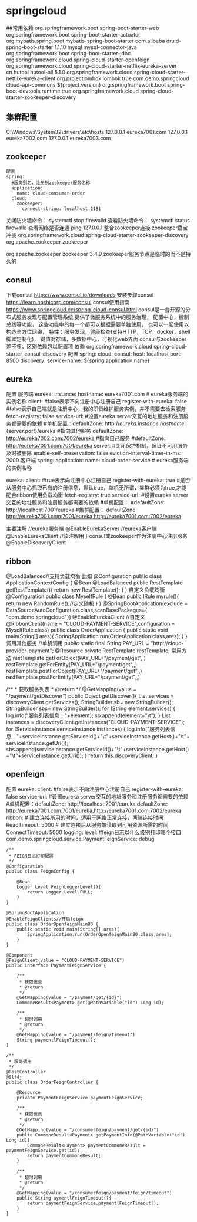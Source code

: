 # springcloud
##常用依赖
    <dependency>
        <groupId>org.springframework.boot</groupId>
        <artifactId>spring-boot-starter-web</artifactId>
    </dependency>
    <dependency>
        <groupId>org.springframework.boot</groupId>
        <artifactId>spring-boot-starter-actuator</artifactId>
    </dependency>
    <dependency>
        <groupId>org.mybatis.spring.boot</groupId>
        <artifactId>mybatis-spring-boot-starter</artifactId>
    </dependency>
    <dependency>
        <groupId>com.alibaba</groupId>
        <artifactId>druid-spring-boot-starter</artifactId>
        <version>1.1.10</version>
    </dependency>
    <!--mysql -->
    <dependency>
        <groupId>mysql</groupId>
        <artifactId>mysql-connector-java</artifactId>
    </dependency>
    <dependency>
        <groupId>org.springframework.boot</groupId>
        <artifactId>spring-boot-starter-jdbc</artifactId>
    </dependency>
    <!--openfeign -->
    <dependency>
        <groupId>org.springframework.cloud</groupId>
        <artifactId>spring-cloud-starter-openfeign</artifactId>
    </dependency>
    <!--eureka-server -->
    <dependency>
        <groupId>org.springframework.cloud</groupId>
        <artifactId>spring-cloud-starter-netflix-eureka-server</artifactId>
    </dependency>
    <!--hutool-all -->
    <dependency>
        <groupId>cn.hutool</groupId>
        <artifactId>hutool-all</artifactId>
        <version>5.1.0</version>
    </dependency>
     <!--eureka-client -->
     <dependency>
        <groupId>org.springframework.cloud</groupId>
        <artifactId>spring-cloud-starter-netflix-eureka-client</artifactId>
    </dependency>
    <!--lombok -->
    <dependency>
        <groupId>org.projectlombok</groupId>
        <artifactId>lombok</artifactId>
        <optional>true</optional>
    </dependency>
    <!--封装实体 -->
    <dependency>
        <groupId>com.demo.springcloud</groupId>
        <artifactId>cloud-api-commons</artifactId>
        <version>${project.version}</version>
    </dependency>
    <!--热部署 -->
    <dependency>
        <groupId>org.springframework.boot</groupId>
        <artifactId>spring-boot-devtools</artifactId>
        <scope>runtime</scope>
        <optional>true</optional>
    </dependency>
    <!--zookeeper -->
    <dependency>
        <groupId>org.springframework.cloud</groupId>
        <artifactId>spring-cloud-starter-zookeeper-discovery</artifactId>
    </dependency>
        
## 集群配置
C:\Windows\System32\drivers\etc\hosts
127.0.0.1       eureka7001.com
127.0.0.1       eureka7002.com
127.0.0.1       eureka7003.com
## zookeeper
    配置
    spring:
      #服务别名，注册到zookeeper服务名称
      application:
        name: cloud-consumer-order
      cloud:
        zookeeper:
          connect-string: localhost:2181
          
关闭防火墙命令：
systemctl stop firewalld
查看防火墙命令：
systemctl status firewalld
查看网络是否连通
ping 127.0.0.1
整合zookeeper连接
zookeeper嘉宝冲突
<dependency>
    <groupId>org.springframework.cloud</groupId>
    <artifactId>spring-cloud-starter-zookeeper-discovery</artifactId>
    <!-- 先排除自带的zookeeper3.5.3 -->
    <exclusions>
    <exclusion>
        <groupId>org.apache.zookeeper</groupId>
        <artifactId>zookeeper</artifactId>
    </exclusion>
    </exclusions>
</dependency>
<!-- 添加zookeeper3.4.9 -->
<dependency>
    <groupId>org.apache.zookeeper</groupId>
    <artifactId>zookeeper</artifactId>
    <version>3.4.9</version>
</dependency>
zookeeper服务节点是临时的而不是持久的

## consul
下载consul
https://www.consul.io/downloads
安装步骤consul
https://learn.hashicorp.com/consul
consul使用指南
https://www.springcloud.cc/spring-cloud-consul.html
consul是一套开源的分布式服务发现与配置管理系统
提供了微服务系统中的服务治理，
配置中心，控制总线等功能，
这些功能中的每一个都可以根据需要单独使用，
也可以一起使用以构造全方位网络，
特性：服务发现，健康检查(支持HTTP，TCP，docker，shell脚本定制化)，
键值对存储，多数据中心，可视化web界面
consul与zookeeper差不多，区别依赖包以配置项
依赖
<dependency>
    <groupId>org.springframework.cloud</groupId>
    <artifactId>spring-cloud-starter-consul-discovery</artifactId>
</dependency>
配置
spring:
    cloud:
        consul:
            host: localhost
            port: 8500
            discovery:
                service-name: ${spring.application.name}
## eureka
配置
服务端
eureka:
  instance:
    hostname: eureka7001.com # eureka服务端的实例名称
  client:
    #false表示不向注册中心注册自己
    register-with-eureka: false
    #false表示自己端就是注册中心，我的职责维护服务实例，并不需要去检索服务
    fetch-registry: false
    service-url:
      #设置eureka server交互的地址服务和注册服务都需要的依赖
      #单机配置：defaultZone: http://${eureka.instance.hostname}:${server.port}/eureka
      #指向其他服务
      defaultZone: http://eureka7002.com:7002/eureka
      #指向自己服务
      #defaultZone: http://eureka7001.com:7001/eureka
  server:
    #关闭保护机制，保证不可用服务及时被删除
    enable-self-preservation: false
    eviction-interval-timer-in-ms: 2000
  客户端
  spring:
    application:
      name: cloud-order-service # eureka服务端的实例名称
  
  eureka:
    client:
      #true表示向注册中心注册自己
      register-with-eureka: true
      #是否从服务中心抓取已有的注册信息，默认true，单机无所谓，集群必须为true,才能配合ribbon使用负载均衡
      fetch-registry: true
      service-url:
        #设置eureka server交互的地址服务和注册服务都需要的依赖
        #单机配置：
        #defaultZone: http://localhost:7001/eureka
        #集群配置：
        defaultZone: http://eureka7001.com:7001/eureka,http://eureka7001.com:7002/eureka
    
主要注解
//eureka服务端
@EnableEurekaServer
//eureka客户端
@EnableEurekaClient
//该注解用于consul或zookeeper作为注册中心注册服务
@EnableDiscoveryClient
## ribbon
 @LoadBalanced//支持负载均衡
 比如
 @Configuration
 public class ApplicationContextConfig {
     @Bean
     @LoadBalanced
     public RestTemplate getRestTemplate(){
         return new RestTemplate();
     }
 }
 自定义负载均衡
 @Configuration
 public class MyselfRule {
     @Bean
     public IRule myrule(){
         return new RandomRule();//定义随机
     }
 }
 @SpringBootApplication(exclude = DataSourceAutoConfiguration.class,scanBasePackages={ "com.demo.springcloud"})
 @EnableEurekaClient
 //自定义@RibbonClient(name = "CLOUD-PAYMENT-SERVICE",configuration = MyselfRule.class)
 public class OrderApplication {
     public static void main(String[] ares){
         SpringApplication.run(OrderApplication.class,ares);
     }
 }
 调用其他服务
 //单机调用
 public static final String PAY_URL = "http://cloud-provider-payment";
  @Resource
  private RestTemplate restTemplate;
  常用方法
 restTemplate.getForObject(PAY_URL+"/payment/get",,)
 restTemplate.getForEntity(PAY_URL+"/payment/get",,)
 restTemplate.postForObject(PAY_URL+"/payment/get",,)
 restTemplate.postForEntity(PAY_URL+"/payment/get",,)
 
  /**
      * 获取服务列表
      * @return
      */
     @GetMapping(value = "/payment/getDiscover")
     public Object getDiscover(){
         List<String> services = discoveryClient.getServices();
         StringBuilder sb= new StringBuilder();
         StringBuilder sbs= new StringBuilder();
         for (String element:services) {
             log.info("服务列表信息："+element);
             sb.append(element+"\t");
         }
         List<ServiceInstance> instances = discoveryClient.getInstances("CLOUD-PAYMENT-SERVICE");
         for (ServiceInstance serviceInstance:instances) {
             log.info("服务列表信息："+serviceInstance.getServiceId()+"\t"+serviceInstance.getHost()+"\t"+serviceInstance.getUri());
             sbs.append(serviceInstance.getServiceId()+"\t"+serviceInstance.getHost()+"\t"+serviceInstance.getUri());
         }
         return this.discoveryClient;
     }
## openfeign
配置
    eureka:
      client:
        #false表示不向注册中心注册自己
        register-with-eureka: false
        service-url:
          #设置eureka server交互的地址服务和注册服务都需要的依赖
          #单机配置：defaultZone: http://localhost:7001/eureka
          defaultZone: http://eureka7001.com:7001/eureka,http://eureka7001.com:7002/eureka
    ribbon:
      # 建立连接所用的时间，适用于网络正常连接，两端连接时间
      ReadTimeout: 5000
      # 建立连接后从服务端读取到可用资源所需的时间
      ConnectTimeout: 5000
    logging:
      level:
        #feign日志以什么级别打印哪个接口
        com.demo.springcloud.service.PaymentFeignService: debug

    /**
     * FEIGN日志打印配置
     */
    @Configuration
    public class FeignConfig {
    
        @Bean
        Logger.Level FeignLoggerLevel(){
            return Logger.Level.FULL;
        }
    }
    
    @SpringBootApplication
    @EnableFeignClients//开启feign
    public class OrderOpenfeignMain80 {
        public static void main(String[] ares){
            SpringApplication.run(OrderOpenfeignMain80.class,ares);
        }
    }
    
    @Component
    @FeignClient(value = "CLOUD-PAYMENT-SERVICE")
    public interface PaymentFeignService {
    
        /**
         * 获取信息
         * @return
         */
        @GetMapping(value = "/payment/get/{id}")
        CommoneResult<Payment> get(@PathVariable("id") Long id);
    
        /**
         * 超时调用
         * @return
         */
        @GetMapping(value = "/payment/feign/timeout")
        String paymentlFeignTimeout();
    }
    
    /**
     * 服务调用
     */
    @RestController
    @Slf4j
    public class OrderFeignController {
    
        @Resource
        private PaymentFeignService paymentFeignService;
    
        /**
         * 获取信息
         * @return
         */
        @GetMapping(value = "/consumerfeign/payment/get/{id}")
        public CommoneResult<Payment> getPaymentInfo(@PathVariable("id") Long id){
            CommoneResult<Payment> paymentCommoneResult = paymentFeignService.get(id);
            return paymentCommoneResult;
        }
    
        /**
         * 超时调用
         * @return
         */
        @GetMapping(value = "/consumerfeign/payment/feign/timeout")
        public String aymentlFeignTimeout(){
            return paymentFeignService.paymentlFeignTimeout();
        }
    }

